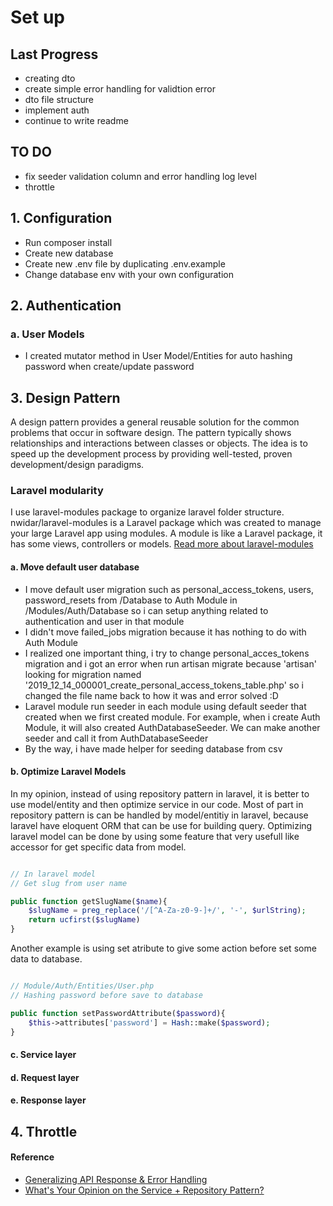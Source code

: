 # Set up

## Last Progress
- creating dto
- create simple error handling for validtion error
- dto file structure
- implement auth
- continue to write readme
## TO DO
- fix seeder validation column and error handling log level
- throttle

## 1. Configuration
- Run composer install
- Create new database
- Create new .env file by duplicating .env.example
- Change database env with your own configuration

## 2. Authentication
### a. User Models
- I created mutator method in User Model/Entities for auto hashing password when create/update password


## 3. Design Pattern
A design pattern provides a general reusable solution for the common problems that occur in software design. The pattern typically shows relationships and interactions between classes or objects. The idea is to speed up the development process by providing well-tested, proven development/design paradigms.

### Laravel modularity
I use laravel-modules package to organize laravel folder structure. nwidar/laravel-modules is a Laravel package which was created to manage your large Laravel app using modules. A module is like a Laravel package, it has some views, controllers or models.
<a href="https://nwidart.com/laravel-modules/v6/introduction">Read more about laravel-modules</a>

#### a. Move default user database
- I move default user migration such as personal_access_tokens, users, password_resets from /Database to Auth Module in /Modules/Auth/Database so i can setup anything related to authentication and user in that module
- I didn't move failed_jobs migration because it has nothing to do with Auth Module
- I realized one important thing, i try to change personal_acces_tokens migration and i got an error when run artisan migrate because 'artisan' looking for migration named '2019_12_14_000001_create_personal_access_tokens_table.php' so i changed the file name back to how it was and error solved :D
- Laravel module run seeder in each module using default seeder that created when we first created module. For example, when i create Auth Module, it will also created AuthDatabaseSeeder. We can make another seeder and call it from AuthDatabaseSeeder
- By the way, i have made helper for seeding database from csv
#### b. Optimize Laravel Models
In my opinion, instead of using repository pattern in laravel, it is better to use model/entity and then optimize service in our code. Most of part in repository pattern is can be handled by model/entitiy in laravel, because laravel have eloquent ORM that can be use for building query.
Optimizing laravel model can be done by using some feature that very usefull like accessor for get specific data from model.

```php

// In laravel model
// Get slug from user name

public function getSlugName($name){
    $slugName = preg_replace('/[^A-Za-z0-9-]+/', '-', $urlString);
    return ucfirst($slugName)
}


```

Another example is using set atribute to give some action before set some data to database.

```php

// Module/Auth/Entities/User.php
// Hashing password before save to database

public function setPasswordAttribute($password){
    $this->attributes['password'] = Hash::make($password);
}

```
#### c. Service layer

#### d. Request layer
#### e. Response layer


## 4. Throttle


#### Reference
- <a href="https://cerwyn.medium.com/laravel-generalizing-api-response-error-handling-85646a195fea">Generalizing API Response & Error Handling</a>
- <a href="https://laracasts.com/discuss/channels/laravel/whats-your-opinion-on-the-service-repository-pattern">What's Your Opinion on the Service + Repository Pattern?</a>